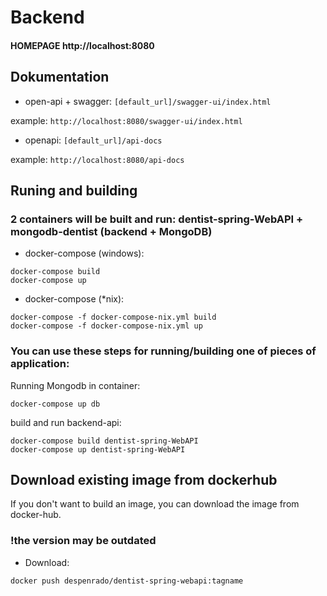 # Backend
 
#### HOMEPAGE http://localhost:8080
 
## Dokumentation
 
- open-api + swagger: `[default_url]/swagger-ui/index.html`
 
example: `http://localhost:8080/swagger-ui/index.html`
 
- openapi: `[default_url]/api-docs`
 
example: `http://localhost:8080/api-docs`
 
## Runing and building
 
### 2 containers will be built and run: dentist-spring-WebAPI + mongodb-dentist (backend + MongoDB)
 
- docker-compose (windows):
```
docker-compose build
docker-compose up
```
 
- docker-compose (*nix):
```
docker-compose -f docker-compose-nix.yml build
docker-compose -f docker-compose-nix.yml up
```
 
### You can use these steps for running/building one of pieces of application:
 
Running Mongodb in container:
```
docker-compose up db
```
build and run backend-api:
```
docker-compose build dentist-spring-WebAPI
docker-compose up dentist-spring-WebAPI
```
 
## Download existing image from dockerhub

If you don't want to build an image, you can download the image from docker-hub.

### !the version may be outdated

- Download:
```
docker push despenrado/dentist-spring-webapi:tagname
```
 
